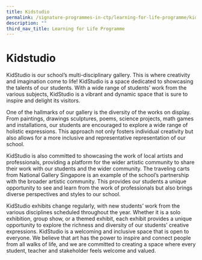 ```yaml
---
title: Kidstudio
permalink: /signature-programmes-in-ctp/learning-for-life-programme/kidstudio/
description: ""
third_nav_title: Learning for Life Programme
---
```

# Kidstudio

KidStudio is our school’s multi-disciplinary gallery. This is where creativity and imagination come to life! KidStudio is a space dedicated to showcasing the talents of our students. With a wide range of students’ work from the various subjects, KidStudio is a vibrant and dynamic space that is sure to inspire and delight its visitors.

One of the hallmarks of our gallery is the diversity of the works on display. From paintings, drawings sculptures, poems, science projects, math games and installations, our students are encouraged to explore a wide range of holistic expressions. This approach not only fosters individual creativity but also allows for a more inclusive and representative representation of our school.

KidStudio is also committed to showcasing the work of local artists and professionals, providing a platform for the wider artistic community to share their work with our students and the wider community.  The traveling carts from National Gallery Singapore is an example of the school’s partnership with the broader artistic community. This provides our students a unique opportunity to see and learn from the work of professionals but also brings diverse perspectives and styles to our school.

KidStudio exhibits change regularly, with new students’ work from the various disciplines scheduled throughout the year. Whether it is a solo exhibition, group show, or a themed exhibit, each exhibit provides a unique opportunity to explore the richness and diversity of our students’ creative expressions. 
KidStudio is a welcoming and inclusive space that is open to everyone. We believe that art has the power to inspire and connect people from all walks of life, and we are committed to creating a space where every student, teacher and stakeholder feels welcome and valued.

